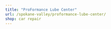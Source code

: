 ```yaml
---
title: "ProFormance Lube Center"
url: /spokane-valley/proformance-lube-center/
shop: car repair
---
```

